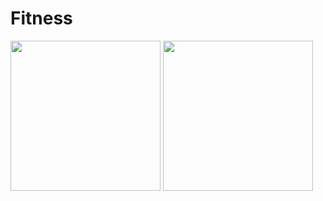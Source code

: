 # Fitness
<img src="https://raw.githubusercontent.com/Sky24n/Fitness/master/doc/imgs/WechatIMG138.png" width="240">  <img src="https://raw.githubusercontent.com/Sky24n/Fitness/master/doc/imgs/WechatIMG139.png" width="240"> 
